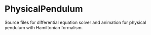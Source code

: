 # PhysicalPendulum
Source files for differential equation solver and animation for physical pendulum with Hamiltonian formalism.

